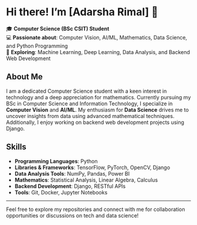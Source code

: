 # Hi there! I’m [Adarsha Rimal] 👋

🎓 **Computer Science (BSc CSIT) Student**  
💻 **Passionate about**: Computer Vision, AI/ML, Mathematics, Data Science, and Python Programming  
🌟 **Exploring**: Machine Learning, Deep Learning, Data Analysis, and Backend Web Development

## About Me

I am a dedicated Computer Science student with a keen interest in technology and a deep appreciation for mathematics. Currently pursuing my BSc in Computer Science and Information Technology, I specialize in **Computer Vision** and **AI/ML**. My enthusiasm for **Data Science** drives me to uncover insights from data using advanced mathematical techniques. Additionally, I enjoy working on backend web development projects using Django.

## Skills

- **Programming Languages**: Python
- **Libraries & Frameworks**: TensorFlow, PyTorch, OpenCV, Django
- **Data Analysis Tools**: NumPy, Pandas, Power BI
- **Mathematics**: Statistical Analysis, Linear Algebra, Calculus
- **Backend Development**: Django, RESTful APIs
- **Tools**: Git, Docker, Jupyter Notebooks





---

Feel free to explore my repositories and connect with me for collaboration opportunities or discussions on tech and data science!

